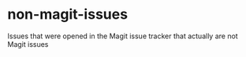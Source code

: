 # non-magit-issues
Issues that were opened in the Magit issue tracker that actually are not Magit issues
